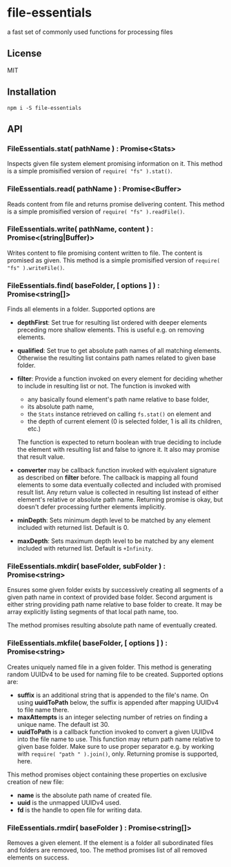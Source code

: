 # file-essentials

a fast set of commonly used functions for processing files

## License

MIT

## Installation

```
npm i -S file-essentials
``` 

## API

### FileEssentials.stat( pathName ) : Promise\<Stats>

Inspects given file system element promising information on it. This method is a simple promisified version of `require( "fs" ).stat()`.

### FileEssentials.read( pathName ) : Promise\<Buffer>

Reads content from file and returns promise delivering content. This method is a simple promisified version of `require( "fs" ).readFile()`.

### FileEssentials.write( pathName, content ) : Promise\<(string|Buffer)>

Writes content to file promising content written to file. The content is promised as given. This method is a simple promisified version of `require( "fs" ).writeFile()`.

### FileEssentials.find( baseFolder, [ options ] ) : Promise\<string[]>

Finds all elements in a folder. Supported options are

* **depthFirst**: Set true for resulting list ordered with deeper elements preceding more shallow elements. This is useful e.g. on removing elements.
* **qualified**: Set true to get absolute path names of all matching elements. Otherwise the resulting list contains path names related to given base folder.
* **filter**: Provide a function invoked on every element for deciding whether to include in resulting list or not. The function is invoked with

   * any basically found element's path name relative to base folder,
   * its absolute path name,
   * the `Stats` instance retrieved on calling `fs.stat()` on element and
   * the depth of current element (0 is selected folder, 1 is all its children, etc.)

  The function is expected to return boolean with true deciding to include the element with resulting list and false to ignore it. It also may promise that result value. 
* **converter** may be callback function invoked with equivalent signature as described on **filter** before. The callback is mapping all found elements to some data eventually collected and included with promised result list. Any return value is collected in resulting list instead of either element's relative or absolute path name. Returning promise is okay, but doesn't defer processing further elements implicitly.
* **minDepth**: Sets minimum depth level to be matched by any element included with returned list. Default is 0.
* **maxDepth**: Sets maximum depth level to be matched by any element included with returned list. Default is `+Infinity`.

### FileEssentials.mkdir( baseFolder, subFolder ) : Promise\<string>

Ensures some given folder exists by successively creating all segments of a given path name in context of provided base folder. Second argument is either string providing path name relative to base folder to create. It may be array explicitly listing segments of that local path name, too.

The method promises resulting absolute path name of eventually created.

### FileEssentials.mkfile( baseFolder, [ options ] ) : Promise\<string>

Creates uniquely named file in a given folder. This method is generating random UUIDv4 to be used for naming file to be created. Supported options are:

* **suffix** is an additional string that is appended to the file's name. On using **uuidToPath** below, the suffix is appended after mapping UUIDv4 to file name there.
* **maxAttempts** is an integer selecting number of retries on finding a unique name. The default ist 30.
* **uuidToPath** is a callback function invoked to convert a given UUIDv4 into the file name to use. This function may return path name relative to given base folder. Make sure to use proper separator e.g. by working with `require( "path " ).join()`, only. Returning promise is supported, here.

This method promises object containing these properties on exclusive creation of new file:

* **name** is the absolute path name of created file.
* **uuid** is the unmapped UUIDv4 used.
* **fd** is the handle to open file for writing data.

### FileEssentials.rmdir( baseFolder ) : Promise\<string[]>

Removes a given element. If the element is a folder all subordinated files and folders are removed, too. The method promises list of all removed elements on success.
